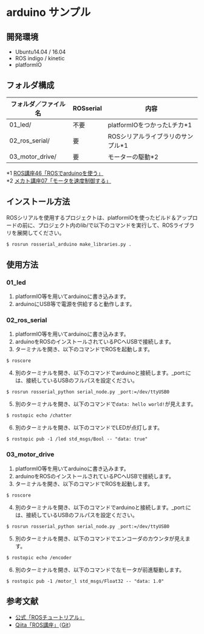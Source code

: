 # arduino サンプル

## 開発環境

- Ubuntu14.04 / 16.04
- ROS indigo / kinetic
- platformIO

## フォルダ構成

| フォルダ／ファイル名 | ROSserial | 内容 |
| --- | --- | --- |
| 01_led/ | 不要 | platformIOをつかったLチカ*1 |
| 02_ros_serial/ | 要 | ROSシリアルライブラリのサンプル*1 |
| 03_motor_drive/ | 要 | モーターの駆動*2 |

*1 [ROS講座46「ROSでarduinoを使う」](https://qiita.com/srs/items/53b1d0a9d574d9ca7752)  
*2 [メカト講座07「モータを速度制御する」](https://qiita.com/srs/items/3e69e392c9aefa1b4693)  

## インストール方法

ROSシリアルを使用するプロジェクトは、platformIOを使ったビルド＆アップロードの前に、プロジェクト内のlib/で以下のコマンドを実行して、ROSライブラリを展開してください。

```sh
$ rosrun rosserial_arduino make_libraries.py .
```

## 使用方法

### 01_led
1. platformIO等を用いてarduinoに書き込みます。
2. arduinoにUSB等で電源を供給すると動作します。

### 02_ros_serial
1. platformIO等を用いてarduinoに書き込みます。
2. arduinoをROSのインストールされているPCへUSBで接続します。
3. ターミナルを開き、以下のコマンドでROSを起動します。
```
$ roscore
```
4. 別のターミナルを開き、以下のコマンドでarduinoと接続します。_port:には、接続しているUSBのフルパスを設定ください。
```
$ rosrun rosserial_python serial_node.py _port:=/dev/ttyUSB0
```
5. 別のターミナルを開き、以下のコマンドで`data: hello world!`が見えます。
```
$ rostopic echo /chatter
```
6. 別のターミナルを開き、以下のコマンドでLEDが点灯します。
```
$ rostopic pub -1 /led std_msgs/Bool -- "data: true"
```

### 03_motor_drive
1. platformIO等を用いてarduinoに書き込みます。
2. arduinoをROSのインストールされているPCへUSBで接続します。
3. ターミナルを開き、以下のコマンドでROSを起動します。
```
$ roscore
```
4. 別のターミナルを開き、以下のコマンドでarduinoと接続します。_port:には、接続しているUSBのフルパスを設定ください。
```
$ rosrun rosserial_python serial_node.py _port:=/dev/ttyUSB0
```
5. 別のターミナルを開き、以下のコマンドでエンコーダのカウンタが見えます。
```
$ rostopic echo /encoder
```
6. 別のターミナルを開き、以下のコマンドで左モータが前進駆動します。
```
$ rostopic pub -1 /motor_l std_msgs/Float32 -- "data: 1.0"
```

## 参考文献
* [公式「ROSチュートリアル」](http://wiki.ros.org/ja/ROS/Tutorials)
* [Qiita「ROS講座」](https://qiita.com/srs/items/5f44440afea0eb616b4a)（[Git](https://github.com/project-srs/ros_lecture)）

